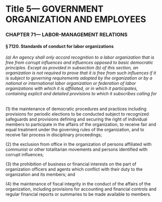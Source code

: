 
# Title 5— GOVERNMENT ORGANIZATION AND EMPLOYEES
### CHAPTER 71— LABOR-MANAGEMENT RELATIONS
#### § 7120. Standards of conduct for labor organizations
###### (a) An agency shall only accord recognition to a labor organization that is free from corrupt influences and influences opposed to basic democratic principles. Except as provided in subsection (b) of this section, an organization is not required to prove that it is free from such influences if it is subject to governing requirements adopted by the organization or by a national or international labor organization or federation of labor organizations with which it is affiliated, or in which it participates, containing explicit and detailed provisions to which it subscribes calling for

(1) the maintenance of democratic procedures and practices including provisions for periodic elections to be conducted subject to recognized safeguards and provisions defining and securing the right of individual members to participate in the affairs of the organization, to receive fair and equal treatment under the governing rules of the organization, and to receive fair process in disciplinary proceedings;

(2) the exclusion from office in the organization of persons affiliated with communist or other totalitarian movements and persons identified with corrupt influences;

(3) the prohibition of business or financial interests on the part of organization officers and agents which conflict with their duty to the organization and its members; and

(4) the maintenance of fiscal integrity in the conduct of the affairs of the organization, including provisions for accounting and financial controls and regular financial reports or summaries to be made available to members.

